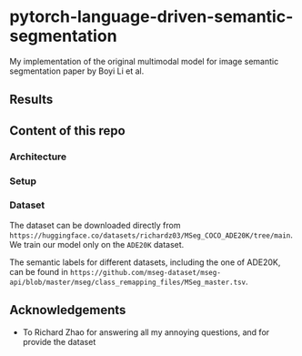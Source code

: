 # pytorch-language-driven-semantic-segmentation

My implementation of the original multimodal model for image semantic segmentation paper by Boyi Li et al.

## Results

## Content of this repo

### Architecture

### Setup

### Dataset 

The dataset can be downloaded directly from `https://huggingface.co/datasets/richardz03/MSeg_COCO_ADE20K/tree/main`. We train our model only on the `ADE20K` dataset. 

The semantic labels for different datasets, including the one of ADE20K, can be found in `https://github.com/mseg-dataset/mseg-api/blob/master/mseg/class_remapping_files/MSeg_master.tsv`.  

<!-- 
### Training the dense prediction transformer (DPT)

### Training Lseg -->

## Acknowledgements
- To Richard Zhao for answering all my annoying questions, and for provide the dataset